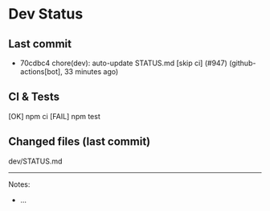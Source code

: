 # Dev Status

## Last commit
- 70cdbc4 chore(dev): auto-update STATUS.md [skip ci] (#947) (github-actions[bot], 33 minutes ago)
## CI & Tests
[OK] npm ci
[FAIL] npm test

## Changed files (last commit)
dev/STATUS.md

---
Notes:
- ...
